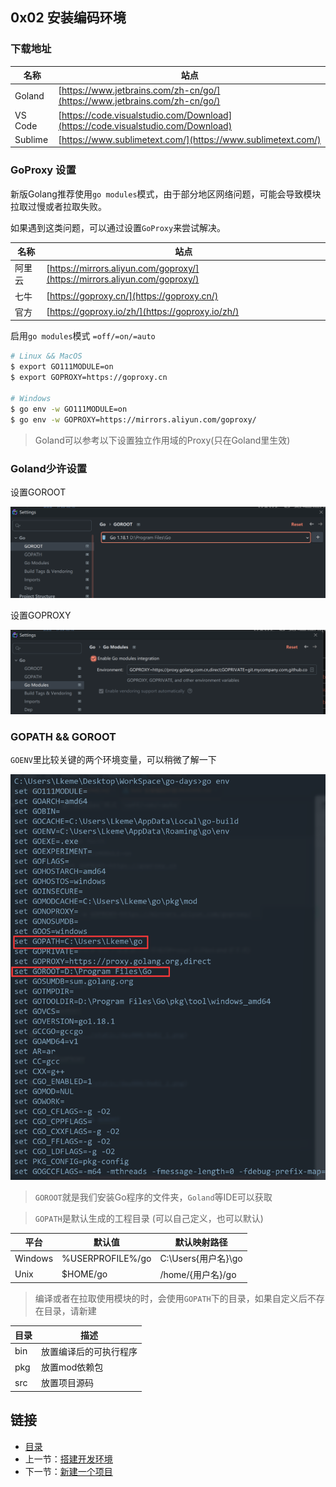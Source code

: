 ## 0x02 安装编码环境

### 下载地址

| 名称      | 站点                                                                               |
|---------|----------------------------------------------------------------------------------|
| Goland  | [https://www.jetbrains.com/zh-cn/go/](https://www.jetbrains.com/zh-cn/go/)       |
| VS Code | [https://code.visualstudio.com/Download](https://code.visualstudio.com/Download) |
| Sublime | [https://www.sublimetext.com/](https://www.sublimetext.com/)                     |


### GoProxy 设置

新版Golang推荐使用`go modules`模式，由于部分地区网络问题，可能会导致模块拉取过慢或者拉取失败。  

如果遇到这类问题，可以通过设置`GoProxy`来尝试解决。  

| 名称  | 站点                                                                         |
|-----|----------------------------------------------------------------------------|
| 阿里云 | [https://mirrors.aliyun.com/goproxy/](https://mirrors.aliyun.com/goproxy/) |
| 七牛  | [https://goproxy.cn/](https://goproxy.cn/)                                 |
| 官方  | [https://goproxy.io/zh/](https://goproxy.io/zh/)                           |

启用`go modules`模式 `=off/=on/=auto`

```bash
# Linux && MacOS
$ export GO111MODULE=on
$ export GOPROXY=https://goproxy.cn

# Windows
$ go env -w GO111MODULE=on
$ go env -w GOPROXY=https://mirrors.aliyun.com/goproxy/   
```

> Goland可以参考以下设置独立作用域的Proxy(只在Goland里生效)


### Goland少许设置

设置GOROOT

![](../../../static/day000/0x02_1.png)

设置GOPROXY

![](../../../static/day000/0x02_2.png)


### GOPATH && GOROOT

`GOENV`里比较关键的两个环境变量，可以稍微了解一下

![](../../../static/day000/0x02_3.png)

> `GOROOT`就是我们安装Go程序的文件夹，`Goland`等IDE可以获取  
 

> `GOPATH`是默认生成的工程目录 (可以自己定义，也可以默认)  
 
| 平台	     | 默认值               | 	默认映射路径            |
|---------|-------------------|--------------------|
| Windows | 	%USERPROFILE%/go | 	C:\Users\{用户名}\go |
| Unix    | 	  $HOME/go	      | /home/{用户名}/go     |

> 编译或者在拉取使用模块的时，会使用`GOPATH`下的目录，如果自定义后不存在目录，请新建  

| 目录	 | 描述           | 
|-----|--------------|
| bin | 	放置编译后的可执行程序 | 
| pkg | 	  放置mod依赖包	 |
| src | 放置项目源码       |


## 链接

- [目录](../../../README.md)
- 上一节：[搭建开发环境](../0x01%20搭建开发环境/)
- 下一节：[新建一个项目](../../day001/0x00%20新建一个项目/)







